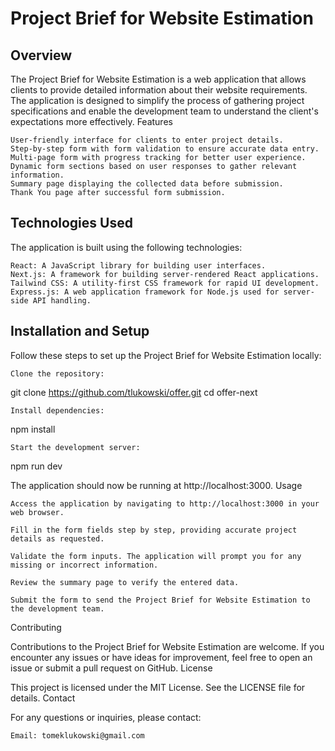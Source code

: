 # Project Brief for Website Estimation
<h2>Overview</h2>

The Project Brief for Website Estimation is a web application that allows clients to provide detailed information about their website requirements. The application is designed to simplify the process of gathering project specifications and enable the development team to understand the client's expectations more effectively.
Features

    User-friendly interface for clients to enter project details.
    Step-by-step form with form validation to ensure accurate data entry.
    Multi-page form with progress tracking for better user experience.
    Dynamic form sections based on user responses to gather relevant information.
    Summary page displaying the collected data before submission.
    Thank You page after successful form submission.

<h2> Technologies Used </h2>

The application is built using the following technologies:

    React: A JavaScript library for building user interfaces.
    Next.js: A framework for building server-rendered React applications.
    Tailwind CSS: A utility-first CSS framework for rapid UI development.
    Express.js: A web application framework for Node.js used for server-side API handling.

<h2>Installation and Setup</h2>

Follow these steps to set up the Project Brief for Website Estimation locally:

    Clone the repository:


git clone https://github.com/tlukowski/offer.git
cd offer-next

    Install dependencies:


npm install

    Start the development server:

npm run dev

The application should now be running at http://localhost:3000.
Usage

    Access the application by navigating to http://localhost:3000 in your web browser.

    Fill in the form fields step by step, providing accurate project details as requested.

    Validate the form inputs. The application will prompt you for any missing or incorrect information.

    Review the summary page to verify the entered data.

    Submit the form to send the Project Brief for Website Estimation to the development team.

Contributing

Contributions to the Project Brief for Website Estimation are welcome. If you encounter any issues or have ideas for improvement, feel free to open an issue or submit a pull request on GitHub.
License

This project is licensed under the MIT License. See the LICENSE file for details.
Contact

For any questions or inquiries, please contact:

    Email: tomeklukowski@gmail.com
